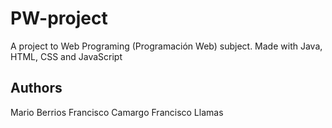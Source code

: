 # PW-project
A project to Web Programing (Programación Web) subject. Made with Java, HTML, CSS and JavaScript

## Authors
Mario Berrios
Francisco Camargo
Francisco Llamas
